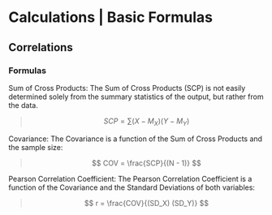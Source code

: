 # Calculations | Basic Formulas

## Correlations

### Formulas 

Sum of Cross Products: The Sum of Cross Products (SCP) is not easily determined solely from the summary statistics of the output, but rather from the data.

> $$ SCP = \sum ( X - M_X ) ( Y - M_Y ) $$

Covariance: The Covariance is a function of the Sum of Cross Products and the sample size:

> $$ COV = \frac{SCP}{(N - 1)} $$

Pearson Correlation Coefficient: The Pearson Correlation Coefficient is a function of the Covariance and the Standard Deviations of both variables:

> $$ r = \frac{COV}{(SD_X) (SD_Y)} $$
